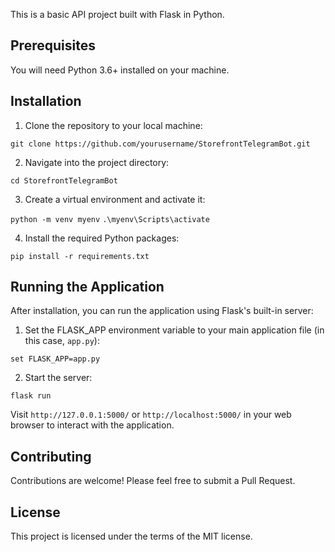 This is a basic API project built with Flask in Python.

## Prerequisites

You will need Python 3.6+ installed on your machine. 

## Installation

1. Clone the repository to your local machine:

`git clone https://github.com/yourusername/StorefrontTelegramBot.git`

2. Navigate into the project directory:

`cd StorefrontTelegramBot`

3. Create a virtual environment and activate it:

`python -m venv myenv`
`.\myenv\Scripts\activate`


4. Install the required Python packages:

`pip install -r requirements.txt`


## Running the Application

After installation, you can run the application using Flask's built-in server:

1. Set the FLASK_APP environment variable to your main application file (in this case, `app.py`):

`set FLASK_APP=app.py`


2. Start the server:

`flask run`


Visit `http://127.0.0.1:5000/` or `http://localhost:5000/` in your web browser to interact with the application.

## Contributing

Contributions are welcome! Please feel free to submit a Pull Request.

## License

This project is licensed under the terms of the MIT license.

